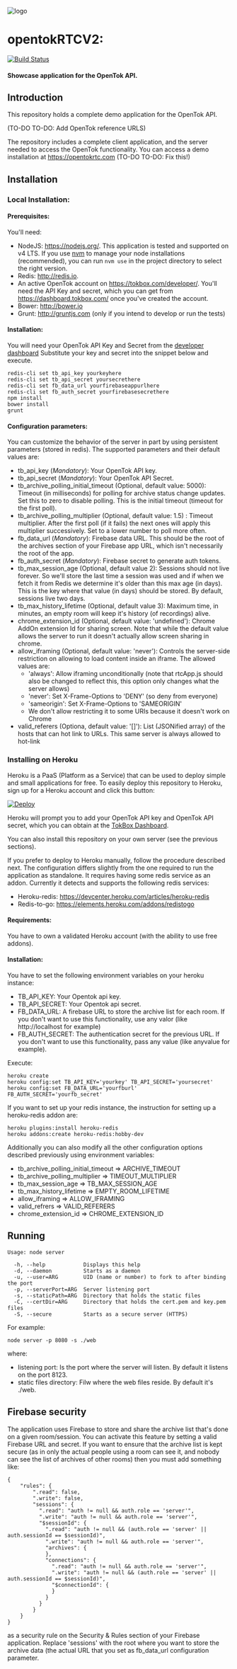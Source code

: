 ![logo](./tokbox-logo.png)

# opentokRTCV2:
[![Build Status](https://travis-ci.com/opentok/OpenTokRTC-V2.svg?token=qPpN1jG8Wftsn1cafKif&branch=master)](https://travis-ci.com/opentok/OpenTokRTC-V2)

#### Showcase application for the OpenTok API.
## Introduction

This repository holds a complete demo application for the OpenTok API.

(TO-DO TO-DO: Add OpenTok reference URLS)

The repository includes a complete client application, and the server
needed to access the OpenTok functionality. You can access a demo
installation at https://opentokrtc.com (TO-DO TO-DO: Fix this!)

## Installation

### Local Installation:
#### Prerequisites:
You'll need:

- NodeJS: https://nodejs.org/. This application is tested and supported on  v4 LTS.
  If you use [nvm](https://github.com/creationix/nvm/) to manage your node
  installations (recommended), you can run `nvm use` in the project directory to
  select the right version.
- Redis: http://redis.io.
- An active OpenTok account on https://tokbox.com/developer/. You'll
  need the API Key and secret, which you can get from
  https://dashboard.tokbox.com/ once you've created the account.
- Bower: http://bower.io
- Grunt: http://gruntjs.com (only if you intend to develop or run the tests)

#### Installation:
You will need your OpenTok API Key and Secret from the [developer dashboard](https://tokbox.com/account/#/)
Substitute your key and secret into the snippet below and execute.

```
redis-cli set tb_api_key yourkeyhere
redis-cli set tb_api_secret yoursecrethere
redis-cli set fb_data_url yourfirebaseappurlhere
redis-cli set fb_auth_secret yourfirebasesecrethere
npm install
bower install
grunt
```


#### Configuration parameters:

You can customize the behavior of the server in part by using persistent parameters (stored in
redis). The supported parameters and their default values are:

- tb_api_key (*Mandatory*): Your OpenTok API key.
- tb_api_secret (*Mandatory*): Your OpenTok API Secret.
- tb_archive_polling_initial_timeout (Optional, default value: 5000): Timeout (in milliseconds) for
   polling for archive status change updates. Set this to zero to disable polling. This is the
   initial timeout (timeout for the first poll).
- tb_archive_polling_multiplier (Optional, default value: 1.5) : Timeout multiplier. After the first
   poll (if it fails) the next ones will apply this multiplier successively. Set to a lower number
   to poll more often.
- fb_data_url (*Mandatory*): Firebase data URL. This should be the root of the archives section of
   your Firebase app URL, which isn't necessarily the root of the app.
- fb_auth_secret (*Mandatory*): Firebase secret to generate auth tokens.
- tb_max_session_age (Optional, default value 2):  Sessions should not live forever. So we'll store
   the last time a session was used and if when we fetch it from Redis we determine it's older than
   this max age (in days). This is the key where that value (in days) should be stored.
   By default, sessions live two days.
- tb_max_history_lifetime (Optional, default value 3): Maximum time, in minutes,  an empty room
  will keep it's history (of recordings) alive.
- chrome_extension_id (Optional, default value: 'undefined'): Chrome AddOn extension Id for sharing
   screen. Note that while the default value allows the server to run it doesn't actually allow
   screen sharing in chrome.
- allow_iframing (Optional, default value: 'never'): Controls the server-side restriction on
   allowing to load content inside an iframe. The allowed values are:
   - 'always': Allow iframing unconditionally (note that rtcApp.js should also be changed
               to reflect this, this option only changes what the server allows)
   - 'never': Set X-Frame-Options to 'DENY' (so deny from everyone)
   - 'sameorigin': Set X-Frame-Options to 'SAMEORIGIN'
   - We don't allow restricting it to some URIs because it doesn't work on Chrome
- valid_referers (Optiona, default value: '[]'): List (JSONified array) of the hosts that can hot
   link to URLs. This same server is always allowed to hot-link

### Installing on Heroku

Heroku is a PaaS (Platform as a Service) that can be used to deploy simple and small applications
for free. To easily deploy this repository to Heroku, sign up for a Heroku account and click this
button:

[![Deploy](https://www.herokucdn.com/deploy/button.svg)](https://heroku.com/deploy?template=https://github.com/opentok/OpenTokRTC-V2)

Heroku will prompt you to add your OpenTok API key and OpenTok API secret, which you can
obtain at the [TokBox Dashboard](https://dashboard.tokbox.com/keys).

You can also install this repository on your own server (see the previous sections).

If you prefer to deploy to Heroku manually, follow the procedure described next. The configuration
differs slightly from the one required to run the application as standalone. It requires having
some redis service as an addon. Currently it detects and supports the following redis services:

 - Heroku-redis: https://devcenter.heroku.com/articles/heroku-redis
 - Redis-to-go: https://elements.heroku.com/addons/redistogo

#### Requirements:
You have to own a validated Heroku account (with the ability to use free addons).

#### Installation:

You have to set the following environment variables on your heroku instance:
 - TB_API_KEY: Your Opentok api key.
 - TB_API_SECRET: Your Opentok api secret.
 - FB_DATA_URL: A firebase URL to store the archive list for each room. If you don't want to use
    this functionality, use any valor (like http://localhost for example)
 - FB_AUTH_SECRET: The authentication secret for the previous URL. If you don't want to use this
   functionality, pass any value (like anyvalue for example).

Execute:
```
heroku create
heroku config:set TB_API_KEY='yourkey' TB_API_SECRET='yoursecret'
heroku config:set FB_DATA_URL='yourfburl' FB_AUTH_SECRET='yourfb_secret'

```

If you want to set up your redis instance, the instruction for setting up a heroku-redis addon are:

```
heroku plugins:install heroku-redis
heroku addons:create heroku-redis:hobby-dev
```

Additionally you can also modify all the other configuration options described previously using
environment variables:

- tb_archive_polling_initial_timeout => ARCHIVE_TIMEOUT
- tb_archive_polling_multiplier => TIMEOUT_MULTIPLIER
- tb_max_session_age => TB_MAX_SESSION_AGE
- tb_max_history_lifetime => EMPTY_ROOM_LIFETIME
- allow_iframing => ALLOW_IFRAMING
- valid_refrers => VALID_REFERERS
- chrome_extension_id => CHROME_EXTENSION_ID

## Running

```
Usage: node server

  -h, --help            Displays this help
  -d, --daemon          Starts as a daemon
  -u, --user=ARG        UID (name or number) to fork to after binding the port
  -p, --serverPort=ARG  Server listening port
  -s, --staticPath=ARG  Directory that holds the static files
  -C, --certDir=ARG     Directory that holds the cert.pem and key.pem files
  -S, --secure          Starts as a secure server (HTTPS)
```
For example:

```
node server -p 8080 -s ./web
```

where:

- listening port: Is the port where the server will listen. By default
  it listens on the port 8123.
- static files directory: Filw where the web files reside. By default
  it's ./web.

## Firebase security

The application uses Firebase to store and share the archive list that's done on a given
room/session. You can activate this feature by setting a valid Firebase URL and secret. If you want
to ensure that the archive list is kept secure (as in only the actual people using a room can see
it, and nobody can see the list of archives of other rooms) then you must add something like:


```
{
    "rules": {
        ".read": false,
        ".write": false,
        "sessions": {
          ".read": "auth != null && auth.role == 'server'",
          ".write": "auth != null && auth.role == 'server'",
          "$sessionId": {
            ".read": "auth != null && (auth.role == 'server' || auth.sessionId == $sessionId)",
            ".write": "auth != null && auth.role == 'server'",
            "archives": {
            },
            "connections": {
              ".read": "auth != null && auth.role == 'server'",
              ".write": "auth != null && (auth.role == 'server' || auth.sessionId == $sessionId)",
              "$connectionId": {
              }
            }
          }
        }
    }
}
```

as a security rule on the Security & Rules section of your Firebase application. Replace 'sessions'
with the root where you want to store the archive data (the actual URL that you set as fb_data_url
configuration parameter.
